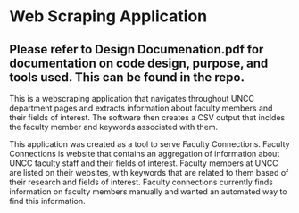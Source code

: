 # Web Scraping Application
## Please refer to Design Documenation.pdf for documentation on code design, purpose, and tools used. This can be found in the repo. 

This is a webscraping application that navigates throughout UNCC department pages and extracts information about faculty members and their fields of interest. The software then creates a CSV output that incldes the faculty member and keywords associated with them. 

This application was created as a tool to serve Faculty Connections. Faculty Connections is website that contains an aggregation of information about UNCC faculty staff and their fields of interest. Faculty members at UNCC are listed on their websites, with keywords that are related to them based of their research and fields of interest. Faculty connections currently finds information on faculty members manually and wanted an automated way to find this information.  
